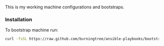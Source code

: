 This is my working machine configurations and bootstraps.

### Installation
To bootstrap machine run:

```bash
curl -fsSL https://raw.github.com/burningtree/ansible-playbooks/bootstrap.sh | sh
```
